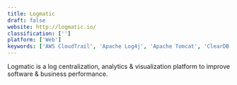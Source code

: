 ```yaml
---
title: Logmatic
draft: false 
website: http://logmatic.io/
classification: ['']
platform: ['Web']
keywords: ['AWS CloudTrail', 'Apache Log4j', 'Apache Tomcat', 'ClearDB', 'Elk', 'Fluentd', 'Graylog', 'Kibana', 'LogDNA', 'Oracle DBaaS', 'Papertrail', 'Scalyr', 'SmartInspect', 'Snowplow', 'Splunk', 'Splunk Cloud', 'Sumo Logic', 'Tank', 'logstash', 'xMatters']
---
```

Logmatic is a log centralization, analytics & visualization platform to improve software & business performance.